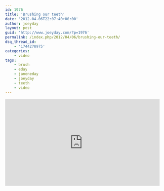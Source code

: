 ```yaml
---
id: 1976
title: 'Brushing our teeth'
date: '2012-04-06T22:07:40+00:00'
author: joeyday
layout: post
guid: 'http://www.joeyday.com/?p=1976'
permalink: /index.php/2012/04/06/brushing-our-teeth/
dsq_thread_id:
    - '1744278975'
categories:
    - video
tags:
    - brush
    - eday
    - janeneday
    - joeyday
    - teeth
    - video
---
```


<iframe allowfullscreen="" frameborder="0" height="281" loading="lazy" mozallowfullscreen="" src="http://player.vimeo.com/video/39600052" webkitallowfullscreen="" width="500"></iframe>